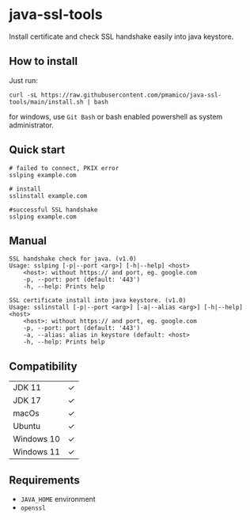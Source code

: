 # java-ssl-tools

Install certificate and check SSL handshake easily into java keystore.

## How to install

Just run: 
```
curl -sL https://raw.githubusercontent.com/pmamico/java-ssl-tools/main/install.sh | bash
```
for windows, use `Git Bash` or bash enabled powershell as system administrator.

## Quick start

```
# failed to connect, PKIX error
sslping example.com 

# install
sslinstall example.com 

#successful SSL handshake
sslping example.com 
```
    
## Manual
```
SSL handshake check for java. (v1.0)
Usage: sslping [-p|--port <arg>] [-h|--help] <host>
	<host>: without https:// and port, eg. google.com
	-p, --port: port (default: '443')
	-h, --help: Prints help
```
```
SSL certificate install into java keystore. (v1.0)
Usage: sslinstall [-p|--port <arg>] [-a|--alias <arg>] [-h|--help] <host>
	<host>: without https:// and port, eg. google.com
	-p, --port: port (default: '443')
	-a, --alias: alias in keystore (default: <host>
	-h, --help: Prints help
```
## Compatibility
|        |    | 
 -- | --
 JDK 11 | ✓
 JDK 17 |  ✓ |
 macOs |  ✓
 Ubuntu |  ✓
Windows 10 |  ✓
Windows 11 |  ✓

## Requirements

* `JAVA_HOME` environment
* `openssl` 
